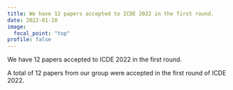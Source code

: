 ```yaml
---
title: We have 12 papers accepted to ICDE 2022 in the first round.
date: 2022-01-10
image:
  focal_point: "top"
profile: false
---
```


We have 12 papers accepted to ICDE 2022 in the first round.

<!--more-->

A total of 12 papers from our group were accepted in the first round of ICDE 2022.